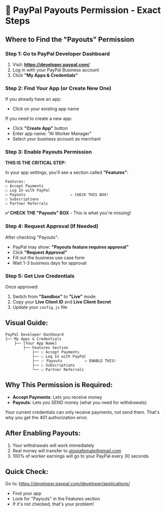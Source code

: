 # 🔑 PayPal Payouts Permission - Exact Steps

## Where to Find the "Payouts" Permission

### Step 1: Go to PayPal Developer Dashboard
1. Visit: **https://developer.paypal.com/**
2. Log in with your PayPal Business account
3. Click **"My Apps & Credentials"**

### Step 2: Find Your App (or Create New One)
If you already have an app:
- Click on your existing app name

If you need to create a new app:
- Click **"Create App"** button
- Enter app name: "AI Worker Manager"
- Select your business account as merchant

### Step 3: Enable Payouts Permission
**THIS IS THE CRITICAL STEP:**

In your app settings, you'll see a section called **"Features"**:

```
Features:
☐ Accept Payments
☐ Log In with PayPal  
☐ Payouts                    ← CHECK THIS BOX!
☐ Subscriptions
☐ Partner Referrals
```

**✅ CHECK THE "Payouts" BOX** - This is what you're missing!

### Step 4: Request Approval (If Needed)
After checking "Payouts":
- PayPal may show: **"Payouts feature requires approval"**
- Click **"Request Approval"** 
- Fill out the business use case form
- Wait 1-3 business days for approval

### Step 5: Get Live Credentials
Once approved:
1. Switch from **"Sandbox"** to **"Live"** mode
2. Copy your **Live Client ID** and **Live Client Secret**
3. Update your `config.js` file

## Visual Guide:

```
PayPal Developer Dashboard
├── My Apps & Credentials
    ├── [Your App Name]
        ├── Features Section
            ├── ☐ Accept Payments
            ├── ☐ Log In with PayPal
            ├── ✅ Payouts          ← ENABLE THIS!
            ├── ☐ Subscriptions
            └── ☐ Partner Referrals
```

## Why This Permission is Required:
- **Accept Payments**: Lets you receive money
- **Payouts**: Lets you SEND money (what you need for withdrawals)

Your current credentials can only receive payments, not send them. That's why you get the 401 authorization error.

## After Enabling Payouts:
1. Your withdrawals will work immediately
2. Real money will transfer to utopiafemale@gmail.com
3. 100% of worker earnings will go to your PayPal every 30 seconds

## Quick Check:
Go to: https://developer.paypal.com/developer/applications/
- Find your app
- Look for "Payouts" in the Features section
- If it's not checked, that's your problem!
